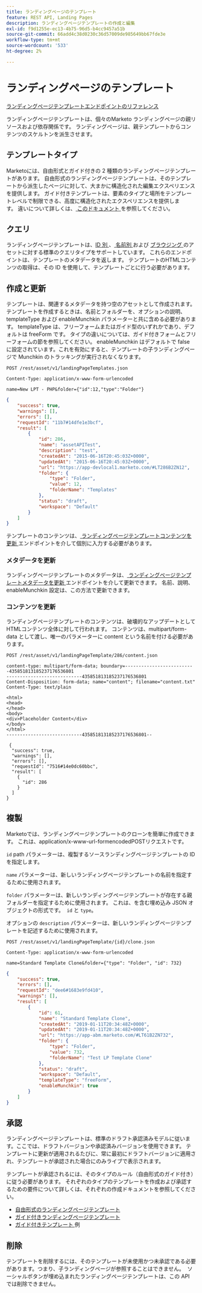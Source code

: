 ```yaml
---
title: ランディングページのテンプレート
feature: REST API, Landing Pages
description: ランディングページテンプレートの作成と編集
exl-id: f9d1255e-ec13-4b75-96d5-b4cc9457a51b
source-git-commit: 66add4c38d0230c36d57009de985649bb67fde3e
workflow-type: tm+mt
source-wordcount: '533'
ht-degree: 2%

---
```


# ランディングページのテンプレート

[ ランディングページテンプレートエンドポイントのリファレンス ](https://developer.adobe.com/marketo-apis/api/asset/#tag/Landing-Page-Templates)

ランディングページテンプレートは、個々のMarketo ランディングページの親リソースおよび依存関係です。 ランディングページは、親テンプレートからコンテンツのスケルトンを派生させます。

## テンプレートタイプ

Marketoには、自由形式とガイド付きの 2 種類のランディングページテンプレートがあります。 自由形式のランディングページテンプレートは、そのテンプレートから派生したページに対して、大まかに構造化された編集エクスペリエンスを提供します。 ガイド付きテンプレートは、要素のタイプと場所をテンプレートレベルで制限できる、高度に構造化されたエクスペリエンスを提供します。 違いについて詳しくは、[ このドキュメント ](https://experienceleague.adobe.com/ja/docs/marketo/using/product-docs/demand-generation/landing-pages/understanding-landing-pages/understanding-free-form-vs-guided-landing-pages) を参照してください。

## クエリ

ランディングページテンプレートは、[ID 別 ](https://developer.adobe.com/marketo-apis/api/asset/#tag/Landing-Page-Templates/operation/getLandingPageTemplateByIdUsingGET)、[ 名前別 ](https://developer.adobe.com/marketo-apis/api/asset/#tag/Landing-Page-Templates/operation/getLandingPageTemplateByNameUsingGET) および [ ブラウジング ](https://developer.adobe.com/marketo-apis/api/asset/#tag/Landing-Page-Templates/operation/getLandingPageTemplatesUsingGET) のアセットに対する標準のクエリタイプをサポートしています。 これらのエンドポイントは、テンプレートのメタデータを返します。 テンプレートのHTMLコンテンツの取得は、その ID を使用して、テンプレートごとに行う必要があります。

## 作成と更新

テンプレートは、関連するメタデータを持つ空のアセットとして作成されます。 テンプレートを作成するときは、名前とフォルダーを、オプションの説明、templateType および enableMunchkin パラメーターと共に含める必要があります。 templateType は、フリーフォームまたはガイド型のいずれかであり、デフォルトは freeForm です。 タイプの違いについては、ガイド付きフォームとフリーフォームの節を参照してください。 enableMunchkin はデフォルトで false に設定されています。これを有効にすると、テンプレートの子ランディングページで Munchkin のトラッキングが実行されなくなります。

```
POST /rest/asset/v1/landingPageTemplates.json
```

```
Content-Type: application/x-www-form-urlencoded
```

```
name=New LPT - PHP&folder={"id":12,"type":"Folder"}
```

```json
{
    "success": true,
    "warnings": [],
    "errors": [],
    "requestId": "11b7#14dfe1e3bcf",
    "result": [
        {
            "id": 286,
            "name": "assetAPITest",
            "description": "test",
            "createdAt": "2015-06-16T20:45:03Z+0000",
            "updatedAt": "2015-06-16T20:45:03Z+0000",
            "url": "https://app-devlocal1.marketo.com/#LT286B2ZN12",
            "folder": {
                "type": "Folder",
                "value": 12,
                "folderName": "Templates"
            },
            "status": "draft",
            "workspace": "Default"
        }
    ]
}
```

テンプレートのコンテンツは、[ ランディングページテンプレートコンテンツを更新 ](https://developer.adobe.com/marketo-apis/api/asset/#tag/Landing-Page-Templates/operation/updateLandingPageTemplateContentUsingPOST) エンドポイントを介して個別に入力する必要があります。

### メタデータを更新

ランディングページテンプレートのメタデータは、[ ランディングページテンプレートメタデータを更新 ](https://developer.adobe.com/marketo-apis/api/asset/#tag/Landing-Page-Templates/operation/updateLpTemplateUsingPOST) エンドポイントを介して更新できます。 名前、説明、enableMunchkin 設定は、この方法で更新できます。

### コンテンツを更新

ランディングページテンプレートのコンテンツは、破壊的なアップデートとしてHTMLコンテンツ全体に対して行われます。 コンテンツは、multipart/form-data として渡し、唯一のパラメーターに content という名前を付ける必要があります。

```
POST /rest/asset/v1/landingPageTemplate/286/content.json
```

```
content-type: multipart/form-data; boundary=--------------------------435851813185237176536801
----------------------------435851813185237176536801
Content-Disposition: form-data; name="content"; filename="content.txt"
Content-Type: text/plain

<html>
<head>
</head>
<body>
<div>Placeholder Content</div>
</body>
</html>
----------------------------435851813185237176536801--
```

```
 {
  "success": true,
  "warnings": [],
  "errors": [],
  "requestId": "7516#14e0dc60bbc",
  "result": [
    {
      "id": 286
    }
  ]
}
```

## 複製

Marketoでは、ランディングページテンプレートのクローンを簡単に作成できます。 これは、application/x-www-url-formencodedPOSTリクエストです。

`id` path パラメーターは、複製するソースランディングページテンプレートの ID を指定します。

`name` パラメーターは、新しいランディングページテンプレートの名前を指定するために使用されます。

`folder` パラメーターは、新しいランディングページテンプレートが存在する親フォルダーを指定するために使用されます。 これは、を含む埋め込み JSON オブジェクトの形式です。  `id` と `type`。

オプションの `description` パラメーターは、新しいランディングページテンプレートを記述するために使用されます。

```
POST /rest/asset/v1/landingPageTemplate/{id}/clone.json
```

```
Content-Type: application/x-www-form-urlencoded
```

```
name=Standard Template Clone&folder={"type": "Folder", "id": 732}
```

```json
{
    "success": true,
    "errors": [],
    "requestId": "dee6#1683e9fd410",
    "warnings": [],
    "result": [
        {
            "id": 61,
            "name": "Standard Template Clone",
            "createdAt": "2019-01-11T20:34:48Z+0000",
            "updatedAt": "2019-01-11T20:34:48Z+0000",
            "url": "https://app-abm.marketo.com/#LT61B2ZN732",
            "folder": {
                "type": "Folder",
                "value": 732,
                "folderName": "Test LP Template Clone"
            },
            "status": "draft",
            "workspace": "Default",
            "templateType": "freeForm",
            "enableMunchkin": true
        }
    ]
}
```

## 承認

ランディングページテンプレートは、標準のドラフト承認済みモデルに従います。ここでは、ドラフトバージョンや承認済みバージョンを使用できます。 テンプレートに更新が適用されるたびに、常に最初にドラフトバージョンに適用され、テンプレートが承認された場合にのみライブで表示されます。

テンプレートが承認されるには、そのタイプのルール（自由形式のガイド付き）に従う必要があります。 それぞれのタイプのテンプレートを作成および承認するための要件について詳しくは、それぞれの作成ドキュメントを参照してください。

- [ 自由形式のランディングページテンプレート ](https://experienceleague.adobe.com/ja/docs/marketo/using/product-docs/demand-generation/landing-pages/landing-page-templates/create-a-free-form-landing-page-template)
- [ ガイド付きランディングページテンプレート ](https://experienceleague.adobe.com/ja/docs/marketo/using/product-docs/demand-generation/landing-pages/landing-page-templates/create-a-guided-landing-page-template)
- [ ガイド付きテンプレート ](https://experienceleague.adobe.com/ja/docs/marketo/using/product-docs/demand-generation/landing-pages/landing-page-templates/guided-landing-page-template-list) 例

## 削除

テンプレートを削除するには、そのテンプレートが未使用かつ未承認である必要があります。つまり、子ランディングページが参照することはできません。  ソーシャルボタンが埋め込まれたランディングページテンプレートは、この API では削除できません。
